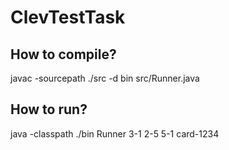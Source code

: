 # ClevTestTask

##  How to compile?
javac -sourcepath ./src -d bin src/Runner.java

##  How to run?
java -classpath ./bin Runner 3-1 2-5 5-1 card-1234
